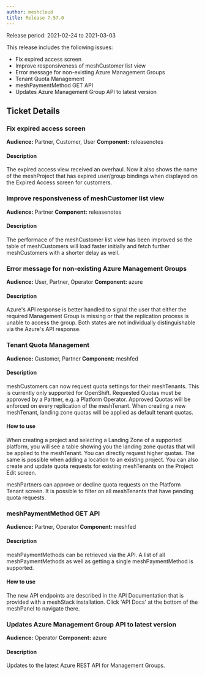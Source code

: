 ```yaml
---
author: meshcloud
title: Release 7.57.0
---
```


Release period: 2021-02-24 to 2021-03-03

This release includes the following issues:
* Fix expired access screen
* Improve responsiveness of meshCustomer list view
* Error message for non-existing Azure Management Groups
* Tenant Quota Management
* meshPaymentMethod GET API
* Updates Azure Management Group API to latest version
<!--truncate-->

## Ticket Details
### Fix expired access screen
**Audience:** Partner, Customer, User
**Component:** releasenotes


#### Description
The expired access view received an overhaul. Now it also shows the name of the meshProject that
has expired user/group bindings when displayed on the Expired Access screen for customers.

### Improve responsiveness of meshCustomer list view
**Audience:** Partner
**Component:** releasenotes


#### Description
The performace of the meshCustomer list view has been improved so
the table of meshCustomers will load faster initially and fetch
further meshCustomers with a shorter delay as well.

### Error message for non-existing Azure Management Groups
**Audience:** User, Partner, Operator
**Component:** azure


#### Description
Azure's API response is better handled to signal the user that either the required Management Group is
missing or that the replication process is unable to access the group. Both states are not 
individually distinguishable via the Azure's API response.

### Tenant Quota Management
**Audience:** Customer, Partner
**Component:** meshfed


#### Description
meshCustomers can now request quota settings for their meshTenants. This is currently only supported for OpenShift.
Requested Quotas must be approved by a Partner, e.g. a Platform Operator. Approved Quotas will be enforced on every
replication of the meshTenant. When creating a new meshTenant, landing zone quotas will be applied as default tenant quotas.

#### How to use
When creating a project and selecting a Landing Zone of a supported platform, you will see a table showing you the landing
zone quotas that will be applied to the meshTenant. You can directly request higher quotas. The same is possible when
adding a location to an existing project. You can also create and update quota requests for existing meshTenants 
on the Project Edit screen.

meshPartners can approve or decline quota requests on the Platform Tenant screen. It is possible to filter on all meshTenants that
have pending quota requests.

### meshPaymentMethod GET API
**Audience:** Partner, Operator
**Component:** meshfed


#### Description
meshPaymentMethods can be retrieved via the API. A list of all meshPaymentMethods as well as getting a single
meshPaymentMethod is supported.

#### How to use
The new API endpoints are described in the API Documentation that is provided with a meshStack installation.
Click 'API Docs' at the bottom of the meshPanel to navigate there.

### Updates Azure Management Group API to latest version
**Audience:** Operator
**Component:** azure


#### Description
Updates to the latest Azure REST API for Management Groups.

